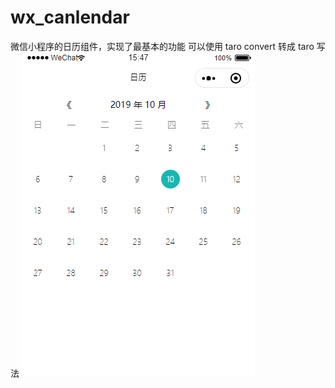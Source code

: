 # wx_canlendar

微信小程序的日历组件，实现了最基本的功能
可以使用 taro convert 转成 taro 写法
![canlendar](./utils/asset/photo.png)